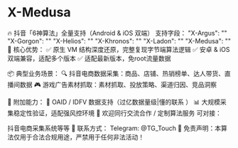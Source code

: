 # X-Medusa
🔥 抖音「6神算法」全量支持（Android & iOS 双端）
支持字段：
"X-Argus": ""
"X-Gorgon": ""
"X-Helios": ""
"X-Khronos": ""
"X-Ladon": ""
"X-Medusa": ""
🚀 核心优势：
✅ 原生 VM 结构深度还原，完整复现字节端算法逻辑
✅ 安卓 & iOS 双端兼容，适配多个版本
✅ 适配最新版本，免root流量数据

📦 典型业务场景：
🔍 抖音电商数据采集：商品、店铺、热销榜单、达人带货、直播间数据
🎮 游戏广告素材抓取：素材抓取、投放策略、渠道归因、竞品洞察

🧩 附加能力：
🎯 OAID / IDFV 数据支持（过亿数据量级|懂的联系 ）
📊 大规模采集稳定性验证，适配强风控环境
🤝 欢迎同行交流合作 / 定制算法服务
可对接：

抖音电商采集系统等等
📩 联系方式：
Telegram: @TG_Touch
🔐 免责声明：本算法仅用于合法合规用途，严禁用于任何非法活动！
